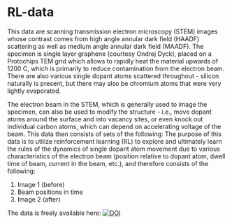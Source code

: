 # RL-data

This data are scanning transmission electron microscopy (STEM) images whose contrast comes from high angle annular dark field (HAADF) scattering as well as medium angle annular dark field (MAADF).
The specimen is single layer graphene (courtesy Ondrej Dyck), placed on a Protochips TEM grid which allows to rapidly heat the material upwards of 1200 C, which is primarily to reduce contamination from the electron beam.
There are also various single dopant atoms scattered throughout - silicon naturally is present, but there may also be chromium atoms that were very lightly evaporated.

The electron beam in the STEM, which is generally used to image the specimen, can also be used to modify the structure - i.e., move dopant atoms around the surface and into vacancy sites, or even knock out individual carbon atoms, which can depend on accelerating voltage of the beam.
This data then consists of sets of the following:
The purpose of this data is to utilize reinforcement learning (RL) to explore and ultimately learn the rules of the dynamics of single dopant atom movement due to various characteristics of the electron beam (position relative to dopant atom, dwell time of beam, current in the beam, etc.), and therefore consists of the following:

1. Image 1 (before)
2. Beam positions in time
3. Image 2 (after)

The data is freely available here:
[![DOI](https://zenodo.org/badge/DOI/10.5281/zenodo.6633625.svg)](https://doi.org/10.5281/zenodo.6633625)
